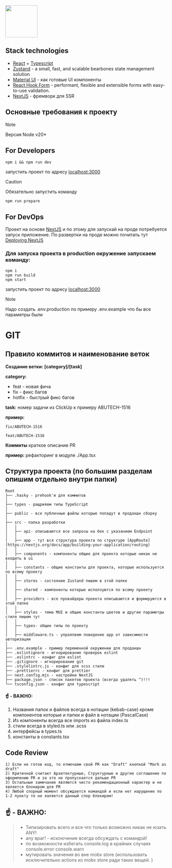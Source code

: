 <img width="100" src="./public/images/linki_logo.svg" />

## Stack technologies

- [React](https://react.dev/learn) + [Typescript](https://www.typescriptlang.org/docs/)
- [Zustand](https://docs.pmnd.rs/zustand/getting-started/introduction) - a small, fast, and scalable bearbones state management solution
- [Material UI](https://mui.com/x/react-data-grid/demo/) - как готовые UI компоненты
- [React Hook Form](https://react-hook-form.com/) - performant, flexible and extensible forms with easy-to-use validation.
- [NextJS](https://nextjs.org/) - фремворк для SSR

## Основные требования к проекту

> [!NOTE]
> Версия Node v20\*

## For Developers

```shell
npm i && npm run dev
```

запустить проект по адресу [localhost:3000](http://localhost:3000)

> [!CAUTION]
> Обязательно запустить команду

```shell
npm run prepare
```

## For DevOps

Проект на основе [NextJS](https://nextjs.org/) и по этому для запускай на проде потребуется запуск приложение. По развертки на проде можно почитать тут [Deploying NextJS](https://nextjs.org/docs/app/building-your-application/deploying)

### Для запуска проекта в production окружение запускаем команду:

```shell
npm i
npm run build
npm start
```

запустить проект по адресу [localhost:3000](http://localhost:3000)

> [!NOTE]
> Надо создать .env.production по примеру .env.example что бы все параметры были

# GIT

## Правило коммитов и наименование веток

**Создание ветки: [category]/[task]**

**category:**

- feat - новая фича
- fix - фикс багов
- hotfix - быстрый фикс багов

**task:** номер задачи из ClickUp к примеру ABUTECH-1516

**пример:**

```
fix/ABUTECH-1516

feat/ABUTECH-1516
```

**Коммиты**
краткое описание PR

**пример:**
рефакторинг в модуле ./App.tsx

## Структура проекта (по большим разделам опишим отдельно внутри папки)

```
Root
├── .hasky - prehook'и для коммитов
│
├── types - ращрияем типы TypeScript
│
├── public - все публичные файлы которые попадут в продакшн сборку
│
├── src - папка разработки
│   │
│   ├── api- описываются все запросы на бек с указанием Endpoint
│   │
│   ├── app - тут вся структура проекта по структуре [AppRoute](https://nextjs.org/docs/app/building-your-application/routing)
│   │
│   ├── components - компоненты общие для проекта которые никак не входить в ui
│   │
│   ├── constants - общие константы для проекта, которые используется по всему проекту
│   │
│   ├── stores - состояние Zustand пишем в этой папке
│   │
│   ├── shared - компоненты которые исползуются по всему проеету
│   │
│   ├── providers - все провайдеры проекта описываются и формируются в этой папке
│   │
│   ├── styles - тема MUI и общие константы цветов и другие параметры стиля пишем тут
│   │
│   ├── types- общие типы по проекту
│   │
│   ├── middleware.ts - упраялвем поведение app от зависимости авторизации
│
├── .env.example - пример переменной окружении для продакшн
├── .eslintignore - игнорирование проверок eslint
├── .eslintrc - конфиг для eslint
├── .gitignore - игнорирование git
├── .stylelintrc.js - конфиг для scss стили
├── .prettierrc - конфиг для prettier
├── next.config.mjs - настройки NextJS
├── package.json - список пакетов проекта (всегда удалять ^)!!!
└── tsconfig.json - конфиг для typescript
```

#### ☝️ - ВАЖНО:

1. Названия папок и файлов всегда в нотации (kebab-case) кроме компонентов которые и папки и файл в нотации (PascalCase)
2. Из компоненты всегда все imports из файла index.ts
3. стили всегда в styled.ts или .scss
4. интерфейсы в types.ts
5. константы в constants.tsx

## Code Review

    1) Если не готов код, то отмечаем свой PR как "Draft" кнопкой "Mark as draft"
    2) Критичной считает Архитектурные, Структурные и другие соглашение по оформлению PR и за это не пропускается дальше PR
    3) Остальные замечание являются чисто рекомендационный характер и не является блокиром для PR
    4) Любой спорный момент обсуждается командой и если нет нарущение по 1-2 пункту то не яаляется данный спор блокиром!

## ☝️ - ВАЖНО:

> - Типизировать всего и вся что только возможно никак не юзать ANY!
> - any враг! - исключение всегда обсуждать с командой!
> - по возможности избегать console.log в крайних случаях console.error console.warn
> - мутировать значения во вне mobx store (использовать исключительно actions из mobx store ради таких вещей. )
